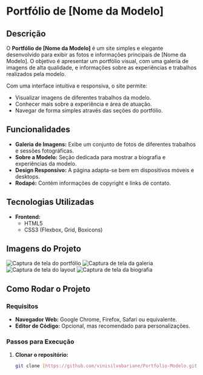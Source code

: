 # Portfólio de [Nome da Modelo]

## Descrição

O **Portfólio de [Nome da Modelo]** é um site simples e elegante desenvolvido para exibir as fotos e informações principais de [Nome da Modelo]. O objetivo é apresentar um portfólio visual, com uma galeria de imagens de alta qualidade, e informações sobre as experiências e trabalhos realizados pela modelo.

Com uma interface intuitiva e responsiva, o site permite:
- Visualizar imagens de diferentes trabalhos da modelo.
- Conhecer mais sobre a experiência e área de atuação.
- Navegar de forma simples através das seções do portfólio.

## Funcionalidades

- **Galeria de Imagens:** Exibe um conjunto de fotos de diferentes trabalhos e sessões fotográficas.
- **Sobre a Modelo:** Seção dedicada para mostrar a biografia e experiências da modelo.
- **Design Responsivo:** A página adapta-se bem em dispositivos móveis e desktops.
- **Rodapé:** Contém informações de copyright e links de contato.

## Tecnologias Utilizadas

- **Frontend:**  
  - HTML5
  - CSS3 (Flexbox, Grid, Boxicons)

## Imagens do Projeto

![Captura de tela do portfólio](https://github.com/vinisilvabariane/Portfolio-Modelo/assets/123456789/abcd1234-5678-90ef-ghij-klmnopqrst)
![Captura de tela da galeria](https://github.com/vinisilvabariane/Portfolio-Modelo/assets/123456789/efgh5678-9012-34ij-klmnopqrstuv)
![Captura de tela do layout](https://github.com/vinisilvabariane/Portfolio-Modelo/assets/123456789/ijkl3456-7890-12ab-cdefghijklm)
![Captura de tela da biografia](https://github.com/vinisilvabariane/Portfolio-Modelo/assets/123456789/mnop6789-0123-45cd-efghijklmno)

## Como Rodar o Projeto

### Requisitos

- **Navegador Web:** Google Chrome, Firefox, Safari ou equivalente.
- **Editor de Código:** Opcional, mas recomendado para personalizações.
  
### Passos para Execução

1. **Clonar o repositório:**
   ```bash
   git clone [https://github.com/vinisilvabariane/Portfolio-Modelo.git](https://github.com/vinisilvabariane/Site_Modelo.git)
